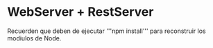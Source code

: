 # WebServer + RestServer

Recuerden que deben de ejecutar '''npm install''' para reconstruir los modiulos de Node.
